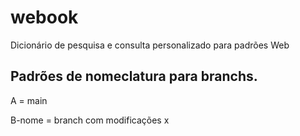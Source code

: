 # webook
 Dicionário de pesquisa  e consulta personalizado para padrões Web

 ## Padrões de nomeclatura para branchs.

 A = main  
 
 B-nome = branch com modificações x
